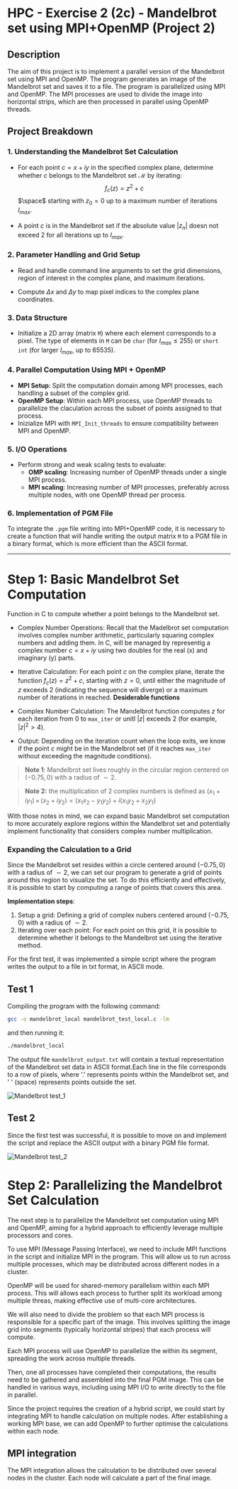 # HPC - Exercise 2 (2c) - Mandelbrot set using MPI+OpenMP (Project 2)

## Description

The aim of this project is to implement a parallel version of the Mandelbrot set using MPI and OpenMP. The program generates an image of the Mandelbrot set and saves it to a file. The program is parallelized using MPI and OpenMP. The MPI processes are used to divide the image into horizontal strips, which are then processed in parallel using OpenMP threads.

## Project Breakdown

### 1. Understanding the Mandelbrot Set Calculation

- For each point $c=x+iy$ in the specified complex plane, determine whether $c$ belongs to the Mandelbrot set $\mathcal{M}$ by iterating:
$$f_c(z) = z^2 + c$$ 
$\space$ starting with $z_0 = 0$ up to a maximum number of iterations $I_{max}$.

- A point $c$ is in the Mandelbrot set if the absolute value $|z_n|$ doesn not exceed 2 for all iterations up to $I_{max}$.

### 2. Parameter Handling and Grid Setup

- Read and handle command line arguments to set the grid dimensions, region of interest in the complex plane, and maximum iterations. 

- Compute $\Delta x$ and $\Delta y$ to map pixel indices to the complex plane coordinates.

### 3. Data Structure

- Initialize a 2D array (matrix `M`) where each element corresponds to a pixel. The type of elements in `M` can be `char` (for $I_{max} \leq 255$) or `short int` (for larger $I_{max}$, up to 65535). 

### 4. Parallel Computation Using MPI + OpenMP

- **MPI Setup**: Split the computation domain among MPI processes, each handling a subset of the complex grid.
- **OpenMP Setup**: Within each MPI process, use OpenMP threads to parallelize the claculation across the subset of points assigned to that process.
- Inizialize MPI with `MPI_Init_threads` to ensure compatibility between MPI and OpenMP.

### 5. I/O Operations 

- Perform strong and weak scaling tests to evaluate:
    - **OMP scaling**: Increasing number of OpenMP threads under a single MPI process.
    - **MPI scaling**: Increasing number of MPI processes, preferably across multiple nodes, with one OpenMP thread per process.

### 6. Implementation of PGM File 

To integrate the `.pgm` file writing into MPI+OpenMP code, it is necessary to create a function that will handle writing the output matrix `M` to a PGM file in a binary format, which is more efficient than the ASCII format.

______

# Step 1: Basic Mandelbrot Set Computation

Function in C to compute whether a point belongs to the Mandelbrot set. 

- Complex Number Operations: Recall that the Madelbrot set computation involves complex number arithmetic, particularly squaring complex numbers and adding them. In C, will be managed by representig a complex number $c = x + iy$ using two doubles for the real (x) and imaginary (y) parts.
- Iterative Calculation: For each point $c$ on the complex plane, iterate the function $f_c(z) = z^2 + c$, starting with $z = 0$, until either the magnitude of $z$ exceeds 2 (indicating the sequence will diverge) or a maximum number of iterations in reached.
**Desiderable functions**

- Complex Number Calculation: The Mandelbrot function computes $z$ for each iteration from 0 to `max_iter` or unitl $|z|$ exceeds 2 (for example, $|z|^2 > 4$).
- Output: Depending on the iteration count when the loop exits, we know if the point $c$ might be in the Mandelbrot set (if it reaches `max_iter` without exceeding the magnitude conditions).

> **Note 1**: Mandelbrot set lives roughly in the circular region centered on $(-0.75, 0)$ with a radius of $\sim 2$.

> **Note 2:** the multiplication of 2 complex numbers is defined as $(x_1 + iy_1)\,\times\,(x_2+iy_2) = (x_1x_2 - y_1y_2) + i(x_1y_2+x_2y_1)$

With those notes in mind, we can expand basic Mandelbrot set computation to more accurately explore regions within the Mandelbrot set and potentially implement functionality that considers complex number multiplication.

### Expanding the Calculation to a Grid

Since the Mandelbrot set resides within a circle centered around $(-0.75, 0)$ with a radius of $\sim 2$, we can set our program to generate a grid of points around this region to visualize the set. To do this efficiently and effectively, it is possible to start by computing a range of points that covers this area.

**Implementation steps**:
1. Setup a grid: Defining a grid of complex nubers centered around $(-0.75, 0)$ with a radius of $\sim 2$.
2. Iterating over each point: For each point on this grid, it is possible to determine whether it belongs to the Mandelbrot set using the iterative method.

For the first test, it was implemented a simple script where the program writes the output to a file in txt format, in ASCII mode. 

## Test 1

Compiling the program with the following command:
```bash
gcc -o mandelbrot_local mandelbrot_test_local.c -lm
```

and then running it:
```bash
./mandelbrot_local
```

The output file `mandelbrot_output.txt` will contain a textual representation of the Mandelbrot set data in ASCII format.Each line in the file corresponds to a row of pixels, where '.' represents points within the Mandelbrot set, and ' ' (space) represents points outside the set.

![Mandelbrot test_1](figures/test_1.png)

## Test 2

Since the first test was successful, it is possible to move on and implement the script and replace the ASCII output with a binary PGM file format.

![Mandelbrot test_2](figures/test_2.png)

# Step 2: Parallelizing the Mandelbrot Set Calculation

The next step is to parallelize the Mandelbrot set computation using MPI and OpenMP, aiming for a hybrid approach to efficiently leverage multiple processors and cores. 

To use MPI (Message Passing Interface), we need to include MPI functions in the script and initialize MPI in the program. This will allow us to run across multiple processes, which may be distributed across different nodes in a cluster.

OpenMP will be used for shared-memory parallelism within each MPI process. This will allows each process to further split its workload among multiple threas, making effective use of multi-core architectures.

We will also need to divide the problem so that each MPI process is responsible for a specific part of the image. This involves splitting the image grid into segments (typically horizontal stripes) that each process will compute.

Each MPI process will use OpenMP to parallelize the within its segment, spreading the work across multiple threads. 

Then, one all processes have completed their computations, the results need to be gathered and assembled into the final PGM image. This can be handled in various ways, including using MPI I/O to write directly to the file in parallel.

Since the project requires the creation of a hybrid script, we could start by integrating MPI to handle calculation on multiple nodes. After establishing a working MPI base, we can add OpenMP to further optimise the calculations within each node.

## MPI integration

The MPI integration allows the calculation to be distributed over several nodes in the cluster. Each node will calculate a part of the final image.

